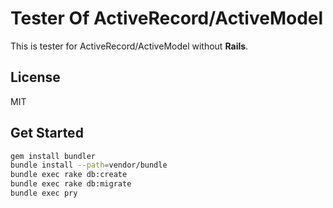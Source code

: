 # Tester Of ActiveRecord/ActiveModel

This is tester for ActiveRecord/ActiveModel without **Rails**.

## License

MIT

## Get Started

```sh
gem install bundler
bundle install --path=vendor/bundle
bundle exec rake db:create
bundle exec rake db:migrate
bundle exec pry
```
